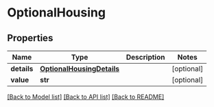 # OptionalHousing


## Properties
Name | Type | Description | Notes
------------ | ------------- | ------------- | -------------
**details** | [**OptionalHousingDetails**](OptionalHousingDetails.md) |  | [optional] 
**value** | **str** |  | [optional] 

[[Back to Model list]](../README.md#documentation-for-models) [[Back to API list]](../README.md#documentation-for-api-endpoints) [[Back to README]](../README.md)


